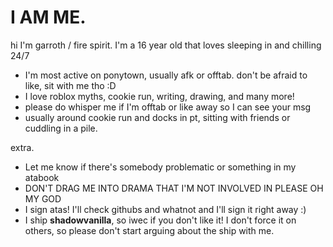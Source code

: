 # I AM ME.

 hi I'm garroth / fire spirit. I'm a 16 year old that loves sleeping in and chilling 24/7

- I'm most active on ponytown, usually afk or offtab. don't be afraid to like, sit with me tho :D
- I love roblox myths, cookie run, writing, drawing, and many more!
- please do whisper me if I'm offtab or like away so I can see your msg
- usually around cookie run and docks in pt, sitting with friends or cuddling in a pile.

extra. 
- Let me know if there's somebody problematic or something in my atabook
-  DON'T DRAG ME INTO DRAMA THAT I'M NOT INVOLVED IN PLEASE OH MY GOD
- I sign atas! I'll check githubs and whatnot and I'll sign it right away :)
- I ship **shadowvanilla**, so iwec if you don't like it! I don't force it on others, so please don't start arguing about the ship with me.
